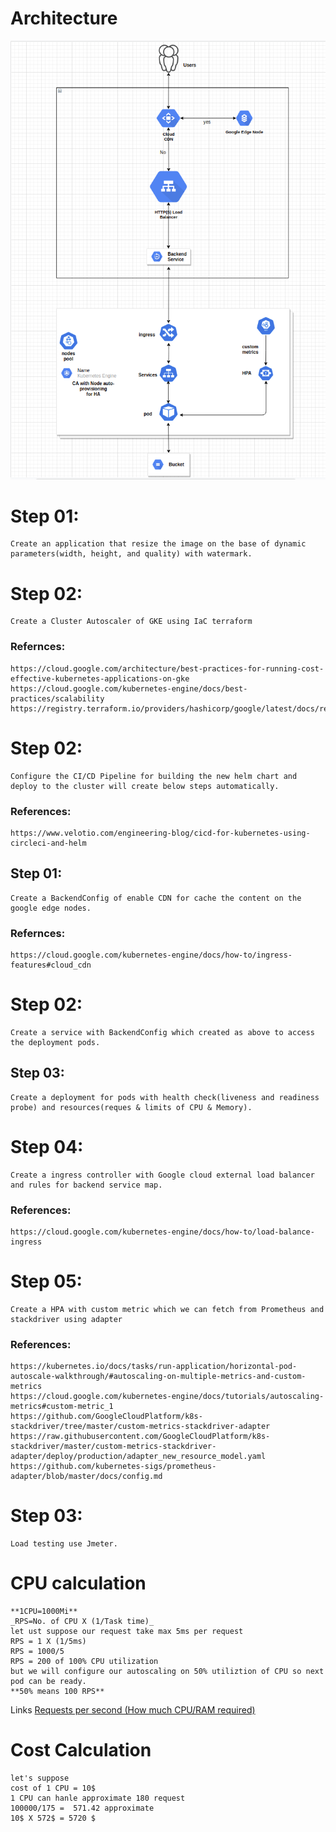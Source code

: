 # Architecture
![](AssessmentImage.png)

# Step 01:
    Create an application that resize the image on the base of dynamic parameters(width, height, and quality) with watermark.

# Step 02: 
    Create a Cluster Autoscaler of GKE using IaC terraform

### Refernces: 
    https://cloud.google.com/architecture/best-practices-for-running-cost-effective-kubernetes-applications-on-gke
    https://cloud.google.com/kubernetes-engine/docs/best-practices/scalability
    https://registry.terraform.io/providers/hashicorp/google/latest/docs/resources/container_cluster

# Step 02: 
    Configure the CI/CD Pipeline for building the new helm chart and deploy to the cluster will create below steps automatically.

### References:
    https://www.velotio.com/engineering-blog/cicd-for-kubernetes-using-circleci-and-helm
## Step 01:
    Create a BackendConfig of enable CDN for cache the content on the google edge nodes.

### Refernces:
    https://cloud.google.com/kubernetes-engine/docs/how-to/ingress-features#cloud_cdn

# Step 02: 
    Create a service with BackendConfig which created as above to access the deployment pods.

## Step 03: 
    Create a deployment for pods with health check(liveness and readiness probe) and resources(reques & limits of CPU & Memory).

# Step 04:
    Create a ingress controller with Google cloud external load balancer and rules for backend service map.

### References:
    https://cloud.google.com/kubernetes-engine/docs/how-to/load-balance-ingress

# Step 05:
    Create a HPA with custom metric which we can fetch from Prometheus and stackdriver using adapter

### References:
    https://kubernetes.io/docs/tasks/run-application/horizontal-pod-autoscale-walkthrough/#autoscaling-on-multiple-metrics-and-custom-metrics
    https://cloud.google.com/kubernetes-engine/docs/tutorials/autoscaling-metrics#custom-metric_1
    https://github.com/GoogleCloudPlatform/k8s-stackdriver/tree/master/custom-metrics-stackdriver-adapter
    https://raw.githubusercontent.com/GoogleCloudPlatform/k8s-stackdriver/master/custom-metrics-stackdriver-adapter/deploy/production/adapter_new_resource_model.yaml
    https://github.com/kubernetes-sigs/prometheus-adapter/blob/master/docs/config.md

# Step 03: 
    Load testing use Jmeter.

# CPU calculation
    **1CPU=1000Mi**
    _RPS=No. of CPU X (1/Task time)_
    let ust suppose our request take max 5ms per request
    RPS = 1 X (1/5ms)
    RPS = 1000/5
    RPS = 200 of 100% CPU utilization
    but we will configure our autoscaling on 50% utiliztion of CPU so next pod can be ready.
    **50% means 100 RPS**
Links
    [Requests per second (How much CPU/RAM required)](https://www.linkedin.com/pulse/requests-per-second-how-much-cpuram-required-rishi-kumar "Throughput")

# Cost Calculation 
    let's suppose
    cost of 1 CPU = 10$
    1 CPU can hanle approximate 180 request
    100000/175 =  571.42 approximate
    10$ X 572$ = 5720 $ 
